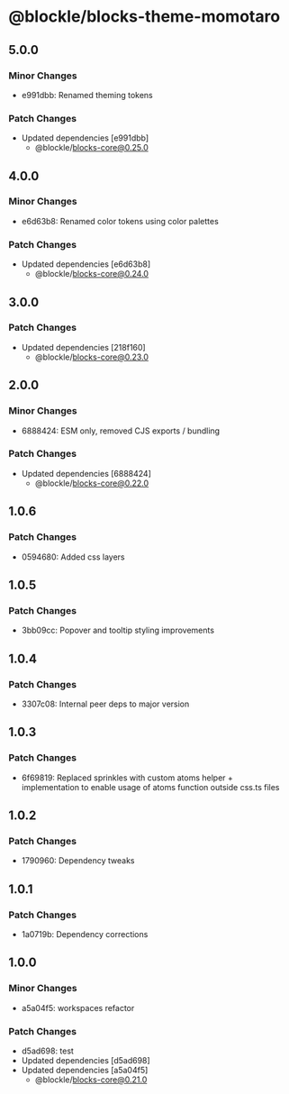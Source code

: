 # @blockle/blocks-theme-momotaro

## 5.0.0

### Minor Changes

- e991dbb: Renamed theming tokens

### Patch Changes

- Updated dependencies [e991dbb]
  - @blockle/blocks-core@0.25.0

## 4.0.0

### Minor Changes

- e6d63b8: Renamed color tokens using color palettes

### Patch Changes

- Updated dependencies [e6d63b8]
  - @blockle/blocks-core@0.24.0

## 3.0.0

### Patch Changes

- Updated dependencies [218f160]
  - @blockle/blocks-core@0.23.0

## 2.0.0

### Minor Changes

- 6888424: ESM only, removed CJS exports / bundling

### Patch Changes

- Updated dependencies [6888424]
  - @blockle/blocks-core@0.22.0

## 1.0.6

### Patch Changes

- 0594680: Added css layers

## 1.0.5

### Patch Changes

- 3bb09cc: Popover and tooltip styling improvements

## 1.0.4

### Patch Changes

- 3307c08: Internal peer deps to major version

## 1.0.3

### Patch Changes

- 6f69819: Replaced sprinkles with custom atoms helper + implementation to enable usage of atoms function outside css.ts files

## 1.0.2

### Patch Changes

- 1790960: Dependency tweaks

## 1.0.1

### Patch Changes

- 1a0719b: Dependency corrections

## 1.0.0

### Minor Changes

- a5a04f5: workspaces refactor

### Patch Changes

- d5ad698: test
- Updated dependencies [d5ad698]
- Updated dependencies [a5a04f5]
  - @blockle/blocks-core@0.21.0
